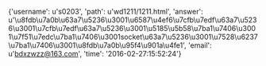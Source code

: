{'username': u's0203', 'path': u'wd1211/1211.html', 'answer': u'\u8fdb\u7a0b\u63a7\u5236\u3001\u6587\u4ef6\u7cfb\u7edf\u63a7\u5236\u3001\u7cfb\u7edf\u63a7\u5236\u3001\u5185\u5b58\u7ba1\u7406\u3001\u7f51\u7edc\u7ba1\u7406\u3001socket\u63a7\u5236\u3001\u7528\u6237\u7ba1\u7406\u3001\u8fdb\u7a0b\u95f4\u901a\u4fe1', 'email': u'bdxzwzz@163.com', 'time': '2016-02-27:15:52:24'}